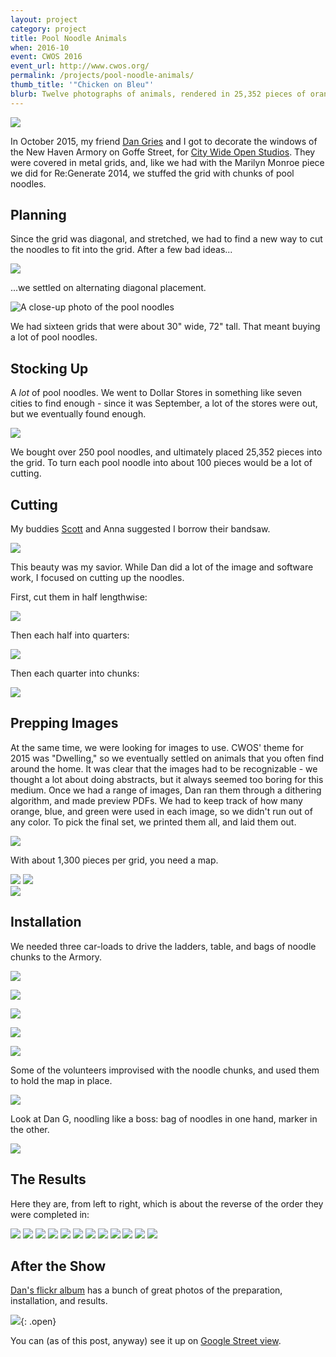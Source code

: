 ```yaml
---
layout: project
category: project
title: Pool Noodle Animals
when: 2016-10
event: CWOS 2016
event_url: http://www.cwos.org/
permalink: /projects/pool-noodle-animals/
thumb_title: '"Chicken on Bleu"'
blurb: Twelve photographs of animals, rendered in 25,352 pieces of orange, green, and blue pool noodle, stuck in six-foot-tall metal window grids.
---
```


![](banner.png)

In October 2015, my friend [Dan Gries](http://rectangleworld.com) and I got to decorate the windows of the New Haven Armory on Goffe Street, for [City Wide Open Studios](http://www.cwos.org). They were covered in metal grids, and, like we had with the Marilyn Monroe piece we did for Re:Generate 2014, we stuffed the grid with chunks of pool noodles.

## Planning

Since the grid was diagonal, and stretched, we had to find a new way to cut the noodles to fit into the grid. After a few bad ideas...

![](bad-stick-method.jpg)

...we settled on alternating diagonal placement.

![A close-up photo of the pool noodles](close-up.jpg)

We had sixteen grids that were about 30" wide, 72" tall. That meant buying a lot of pool noodles. 

## Stocking Up

A _lot_ of pool noodles. We went to Dollar Stores in something like seven cities to find enough - since it was September, a lot of the stores were out, but we eventually found enough.

![](dollar-store.jpg)

We bought over 250 pool noodles, and ultimately placed 25,352 pieces into the grid. To turn each pool noodle into about 100 pieces would be a lot of cutting.

## Cutting

My buddies [Scott](https://twitter.com/sergeography) and Anna suggested I borrow their bandsaw. 

![](band-saw.jpg)

This beauty was my savior. While Dan did a lot of the image and software work, I focused on cutting up the noodles.

First, cut them in half lengthwise:

![](cut1.jpg)

Then each half into quarters:

![](cut2.jpg)

Then each quarter into chunks:

![](cut3.jpg)

## Prepping Images

At the same time, we were looking for images to use. CWOS' theme for 2015 was "Dwelling," so we eventually settled on animals that you often find around the home. It was clear that the images had to be recognizable - we thought a lot about doing abstracts, but it always seemed too boring for this medium. Once we had a range of images, Dan ran them through a dithering algorithm, and made preview PDFs. We had to keep track of how many orange, blue, and green were used in each image, so we didn't run out of any color. To pick the final set, we printed them all, and laid them out.

![](planning-prints.jpg)

With about 1,300 pieces per grid, you need a map.

<div class='gallery'>
  <img src="printout-photo.jpg" />
  <img src="printout-photos.jpg" />
</div>

<img src="printout.png" />

## Installation

We needed three car-loads to drive the ladders, table, and bags of noodle chunks to the Armory.

![](ready-to-start.jpg)

![](ready-to-install.jpg)

![](mary-installing.jpg)

![](printout-progress.jpg)

![](chickie-progress.png)

Some of the volunteers improvised with the noodle chunks, and used them to hold the map in place.

![](map-in-the-grid.jpg)

Look at Dan G, noodling like a boss: bag of noodles in one hand, marker in the other.

![](dan-like-a-pro.jpg)

## The Results

Here they are, from left to right, which is about the reverse of the order they were completed in:

<div class='gallery'>
  <img src="01.1200.jpg" />
  <img src="02.1200.jpg" />
  <img src="03.1200.jpg" />
  <img src="04.1200.jpg" />
  <img src="05.1200.jpg" />
  <img src="06.1200.jpg" />
  <img src="07.1200.jpg" />
  <img src="08.1200.jpg" />
  <img src="09.1200.jpg" />
  <img src="10.1200.jpg" />
  <img src="11.1200.jpg" />
  <img src="12.1200.jpg" />
</div>

## After the Show

[Dan's flickr album](https://www.flickr.com/photos/dangries/albums/72157659810977045) has a bunch of great photos of the preparation, installation, and results.

![](panorama.jpg){: .open}

You can (as of this post, anyway) see it up on [Google Street view](https://www.google.com/maps/@41.3189283,-72.9391609,3a,75y,221.88h,89.7t/data=!3m6!1e1!3m4!1sGNkStzNktfHzy6_1vrxfpA!2e0!7i13312!8i6656!6m1!1e1?hl=en).
